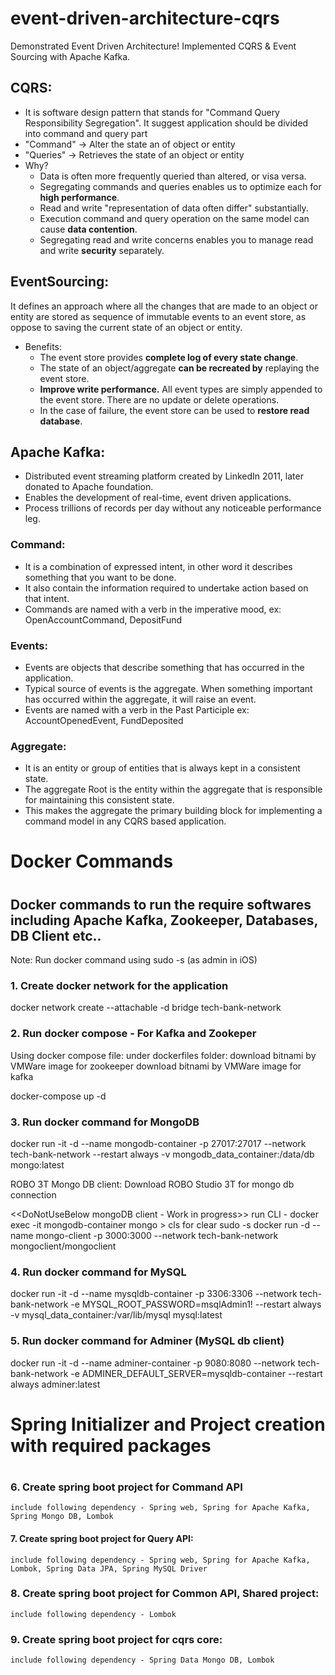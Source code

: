 # event-driven-architecture-cqrs
Demonstrated Event Driven Architecture! Implemented CQRS &amp; Event Sourcing with Apache Kafka.


## CQRS:
- It is software design pattern that stands for "Command Query Responsibility Segregation". It suggest 
  application should be divided into command and query part
- "Command" -> Alter the state an of object or entity
- "Queries" -> Retrieves the state of an object or entity
- Why?
  - Data is often more frequently queried than altered, or visa versa.
  - Segregating commands and queries enables us to optimize each for **high performance**.
  - Read and write "representation of data often differ" substantially.
  - Execution command and query operation on the same model can cause **data contention**.
  - Segregating read and write concerns enables you to manage read and write **security** separately. 


## EventSourcing: 
It defines an approach where all the changes that are made to an object or entity are stored as sequence of immutable events to an event store, as oppose to saving the current state of an object or entity.
- Benefits:
  - The event store provides **complete log of every state change**.
  - The state of an object/aggregate **can be recreated by** replaying the event store.
  - **Improve write performance.** All event types are simply appended to the event store. There are no update or delete operations.
  - In the case of failure, the event store can be used to **restore read database**.

## Apache Kafka:
- Distributed event streaming platform created by LinkedIn 2011, later donated to Apache foundation.
- Enables the development of real-time, event driven applications.
- Process trillions of records per day without any noticeable performance leg.

### Command:
- It is a combination of expressed intent, in other word it describes something that you want to be done.
- It also contain the information required to undertake action based on that intent.
- Commands are named with a verb in the imperative mood, ex: OpenAccountCommand, DepositFund


### Events:
- Events are objects that describe something that has occurred in the application.
- Typical source of events is the aggregate. When something important has occurred within the
   aggregate, it will raise an event.
- Events are named with a verb in the Past Participle ex: AccountOpenedEvent, FundDeposited



### Aggregate:
- It is an entity or group of entities that is always kept in a consistent state. 
- The aggregate Root is the entity within the aggregate that is responsible for maintaining this consistent state.
- This makes the aggregate the primary building block for implementing a command model in any CQRS based application.


#
# Docker Commands
#

## Docker commands to run the require softwares including Apache Kafka, Zookeeper, Databases, DB Client etc..

Note: Run docker command using sudo -s (as admin in iOS)

### 1. Create docker network for the application
  docker network create --attachable -d bridge tech-bank-network

### 2. Run docker compose - For Kafka and Zookeper
  
  Using docker compose file: under dockerfiles folder:
    download bitnami by VMWare image for zookeeper
    download bitnami by VMWare image for kafka

  docker-compose up -d

### 3. Run docker command for MongoDB
  docker run -it -d --name mongodb-container -p 27017:27017 --network tech-bank-network --restart always -v mongodb_data_container:/data/db mongo:latest

  ROBO 3T Mongo DB client:
  Download ROBO Studio 3T for mongo db connection

  <<DoNotUseBelow mongoDB client - Work in progress>>
  run CLI - docker exec -it mongodb-container mongo
    > cls for clear 
    sudo -s docker run -d --name mongo-client -p 3000:3000 --network tech-bank-network mongoclient/mongoclient


### 4. Run docker command for MySQL

  docker run -it -d --name mysqldb-container -p 3306:3306 --network tech-bank-network -e MYSQL_ROOT_PASSWORD=msqlAdmin1! --restart always -v mysql_data_container:/var/lib/mysql mysql:latest   


### 5. Run docker command for Adminer (MySQL db client)
  docker run -it -d --name adminer-container -p 9080:8080 --network tech-bank-network -e ADMINER_DEFAULT_SERVER=mysqldb-container --restart always adminer:latest
  
 
  
#
# Spring Initializer and Project creation with required packages
#
  

### 6. Create spring boot project for Command API
	include following dependency - Spring web, Spring for Apache Kafka, Spring Mongo DB, Lombok

#### 7. Create spring boot project for Query API:
	include following dependency - Spring web, Spring for Apache Kafka, Lombok, Spring Data JPA, Spring MySQL Driver

### 8. Create spring boot project for Common API, Shared project:
	include following dependency - Lombok

### 9. Create spring boot project for cqrs core:
	include following dependency - Spring Data Mongo DB, Lombok
